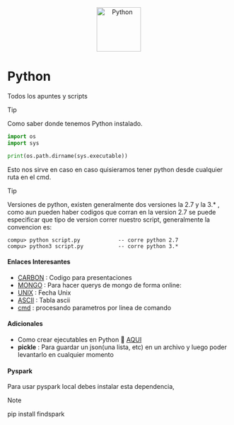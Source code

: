 <div align="center">
	<img width="100" src="https://user-images.githubusercontent.com/25181517/183423507-c056a6f9-1ba8-4312-a350-19bcbc5a8697.png" alt="Python" title="Python"/>
</div>

# Python

Todos los apuntes y scripts

> [!TIP]
> Como saber donde tenemos Python instalado.
```python
import os
import sys

print(os.path.dirname(sys.executable))
```

Esto nos sirve en caso en caso quisieramos tener python desde cualquier ruta en el cmd.


> [!TIP]
> Versiones de python, existen generalmente dos versiones la 2.7 y la 3.* , como aun pueden haber codigos que corran en la version 2.7 se puede especificar que tipo de version correr nuestro script, generalmente la convencion es:
```console
compu> python script.py            -- corre python 2.7
compu> python3 script.py           -- corre python 3.*
```


#### Enlaces Interesantes

- [CARBON](https://carbon.now.sh/) : Codigo para presentaciones
- [MONGO](https://mongoplayground.net/) : Para hacer querys de mongo de forma online:
- [UNIX](https://www.epochconverter.com/) : Fecha Unix
- [ASCII](https://bytetool.web.app/en/ascii/) : Tabla ascii
- [cmd](https://rctorr.wordpress.com/2014/01/16/procesando-parametros-en-la-linea-de-comando-en-python/) : procesando parametros por linea de comando

#### Adicionales

- Como crear ejecutables en Python 🐍 [AQUI](https://omes-va.com/como-crear-ejecutables-en-python-pyinstaller-parte-1/)
- **pickle** : Para guardar un json(una lista, etc) en un archivo y luego poder levantarlo en cualquier momento 

#### Pyspark

Para usar pyspark local debes instalar esta dependencia,

> [!NOTE]
> pip install findspark